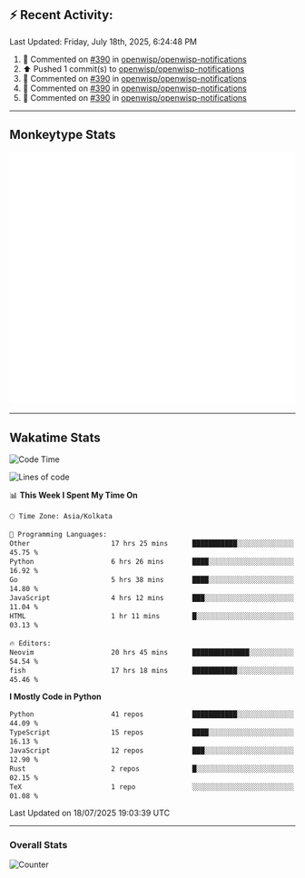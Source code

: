 ## :zap: Recent Activity:
<!--RECENT_ACTIVITY:last_update-->
Last Updated: Friday, July 18th, 2025, 6:24:48 PM
<!--RECENT_ACTIVITY:last_update_end-->
<!--RECENT_ACTIVITY:start-->
1. 💬 Commented on [#390](https://github.com/openwisp/openwisp-notifications/pull/390#discussion_r2210489252) in [openwisp/openwisp-notifications](https://github.com/openwisp/openwisp-notifications)<br>
2. ⬆️ Pushed 1 commit(s) to [openwisp/openwisp-notifications](https://github.com/openwisp/openwisp-notifications)<br>
3. 💬 Commented on [#390](https://github.com/openwisp/openwisp-notifications/pull/390#discussion_r2210077111) in [openwisp/openwisp-notifications](https://github.com/openwisp/openwisp-notifications)<br>
4. 💬 Commented on [#390](https://github.com/openwisp/openwisp-notifications/pull/390#discussion_r2209615685) in [openwisp/openwisp-notifications](https://github.com/openwisp/openwisp-notifications)<br>
5. 💬 Commented on [#390](https://github.com/openwisp/openwisp-notifications/pull/390#discussion_r2209615535) in [openwisp/openwisp-notifications](https://github.com/openwisp/openwisp-notifications)<br>
<!--RECENT_ACTIVITY:end-->

---

## Monkeytype Stats
<a href="https://monkeytype.com/profile/dhanus">
  <img src="https://raw.githubusercontent.com/Dhanus3133/Dhanus3133/monkeytype/monkeytype-lb.svg" alt="Monkeytype Profile" />
</a>

---

## Wakatime Stats
<!--START_SECTION:waka-->
![Code Time](http://img.shields.io/badge/Code%20Time-2%2C846%20hrs%202%20mins-blue)

![Lines of code](https://img.shields.io/badge/From%20Hello%20World%20I%27ve%20Written-4.8%20million%20lines%20of%20code-blue)

📊 **This Week I Spent My Time On** 

```text
🕑︎ Time Zone: Asia/Kolkata

💬 Programming Languages: 
Other                    17 hrs 25 mins      ███████████░░░░░░░░░░░░░░   45.75 % 
Python                   6 hrs 26 mins       ████░░░░░░░░░░░░░░░░░░░░░   16.92 % 
Go                       5 hrs 38 mins       ████░░░░░░░░░░░░░░░░░░░░░   14.80 % 
JavaScript               4 hrs 12 mins       ███░░░░░░░░░░░░░░░░░░░░░░   11.04 % 
HTML                     1 hr 11 mins        █░░░░░░░░░░░░░░░░░░░░░░░░   03.13 % 

🔥 Editors: 
Neovim                   20 hrs 45 mins      ██████████████░░░░░░░░░░░   54.54 % 
fish                     17 hrs 18 mins      ███████████░░░░░░░░░░░░░░   45.46 % 
```

**I Mostly Code in Python** 

```text
Python                   41 repos            ███████████░░░░░░░░░░░░░░   44.09 % 
TypeScript               15 repos            ████░░░░░░░░░░░░░░░░░░░░░   16.13 % 
JavaScript               12 repos            ███░░░░░░░░░░░░░░░░░░░░░░   12.90 % 
Rust                     2 repos             █░░░░░░░░░░░░░░░░░░░░░░░░   02.15 % 
TeX                      1 repo              ░░░░░░░░░░░░░░░░░░░░░░░░░   01.08 % 
```




 Last Updated on 18/07/2025 19:03:39 UTC
<!--END_SECTION:waka-->
---

### Overall Stats

<img src="https://moe-counter.glitch.me/get/@Dhanus3133?theme=asoul" alt="Counter" />
